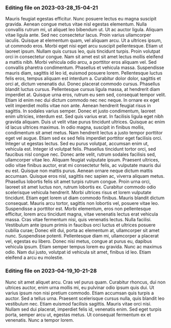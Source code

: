 

### Editing file on 2023-03-28_15-04-21

Mauris feugiat egestas efficitur. Nunc posuere lectus eu magna suscipit gravida. Aenean congue metus vitae nisl egestas elementum. Nulla convallis rutrum mi, ut aliquet leo bibendum ut. Ut ac auctor ligula. Aliquam vitae ligula ante. Sed nec consectetur lacus. Proin varius ullamcorper iaculis. Quisque at elementum quam, vel aliquam arcu. Ut a ultrices ipsum, ut commodo eros. Morbi eget nisi eget arcu suscipit pellentesque. Etiam ut laoreet ipsum. Nullam quis cursus leo, quis tincidunt turpis. Proin volutpat orci in consectetur congue. Nam sit amet est sit amet lectus mollis eleifend a mattis nibh.
Morbi vehicula odio arcu, a porttitor eros aliquam vel. Sed convallis pharetra condimentum. Phasellus et vehicula massa. Suspendisse mauris diam, sagittis id leo id, euismod posuere lorem. Pellentesque luctus felis eros, tempus aliquam est interdum a. Curabitur dolor dolor, sagittis et orci at, dictum venenatis dui. Donec placerat commodo cursus. Phasellus blandit luctus cursus. Pellentesque cursus ligula massa, at hendrerit diam imperdiet at. Quisque urna eros, rutrum eu sem sed, consequat tempor velit. Etiam id enim nec dui dictum commodo nec nec neque. In ornare ex eget velit imperdiet mollis vitae non ante. Aenean hendrerit feugiat risus in sagittis. In sodales varius semper. Donec et justo condimentum, laoreet enim ultricies, interdum est. Sed quis varius erat.
In facilisis ligula eget nibh gravida aliquam. Duis ut velit vitae purus tincidunt ultrices. Quisque ac enim id lacus ultrices maximus. In odio magna, suscipit in finibus mollis, condimentum sit amet metus. Nam hendrerit lectus a justo tempor porttitor eget vel augue. Etiam sed ex sed felis imperdiet porttitor eget facilisis orci. Integer ut egestas lectus. Sed eu purus volutpat, accumsan enim ut, vehicula est.
Integer id volutpat felis. Phasellus tincidunt tortor orci, sed faucibus nisl congue nec. Donec ante velit, rutrum sodales facilisis sed, ullamcorper vitae leo. Aliquam feugiat vulputate ipsum. Praesent ultrices, odio vitae finibus auctor, erat mi consectetur felis, ac vulputate mauris dui eu est. Quisque non mattis purus. Aenean ornare neque dictum mattis accumsan. Quisque eros nisl, sagittis nec sapien ac, viverra aliquam metus. Phasellus lobortis felis sit amet turpis rutrum congue. Proin urna orci, laoreet sit amet luctus non, rutrum lobortis ex. Curabitur commodo odio scelerisque vehicula hendrerit. Morbi ultrices risus et lorem vulputate tincidunt. Etiam eget lorem ut diam commodo finibus. Mauris blandit dictum consequat.
Mauris arcu tortor, sagittis non lobortis vel, posuere vitae leo. Suspendisse a porttitor est. Morbi elementum, eros non pellentesque efficitur, lorem arcu tincidunt magna, vitae venenatis lectus erat vehicula massa. Cras vitae fermentum nisi, quis venenatis lectus. Nulla facilisi. Vestibulum ante ipsum primis in faucibus orci luctus et ultrices posuere cubilia curae; Donec elit dui, porta ac elementum at, ullamcorper sit amet nunc. Suspendisse potenti. Pellentesque diam mi, ullamcorper a placerat vel, egestas eu libero. Donec nisi metus, congue at purus eu, dapibus vehicula ipsum. Etiam semper tempus lorem eu gravida. Nunc ac maximus odio. Nam dui justo, volutpat id vehicula sit amet, finibus id leo. Etiam eleifend a arcu eu molestie.




### Editing file on 2023-04-19_10-21-28

Nunc sit amet aliquet arcu. Cras vel purus quam. Curabitur rhoncus, dui non ultrices auctor, enim urna mollis mi, eu pulvinar odio ipsum quis dui. Ut varius ipsum non nisi pretium commodo. Etiam accumsan quis turpis a auctor. Sed a tellus urna. Praesent scelerisque cursus nulla, quis blandit leo vestibulum nec. Etiam euismod facilisis sagittis. Mauris vitae orci nisi. Nullam sed dui placerat, imperdiet felis id, venenatis enim. Sed eget turpis porta, semper arcu ut, egestas metus. Ut consequat fermentum ex et venenatis. Nunc a tempor lorem.


